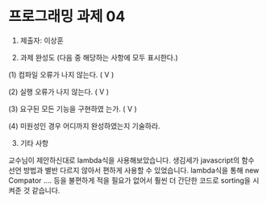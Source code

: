# 프로그래밍 과제 04

1. 제출자:  이상훈

2. 과제 완성도 (다음 중 해당하는 사항에 모두 표시한다.)

(1) 컴파일 오류가 나지 않는다. (  V  )

(2) 실행 오류가 나지 않는다. (  V  )

(3) 요구된 모든 기능을 구현하였 는가. (  V  )

(4) 미원성인 경우 어디까지 완성하였는지 기술하라.

3. 기타 사항 

교수님이 제안하신대로 lambda식을 사용해보았습니다. 생김세가 javascript의 함수 선언 방법과 별반 다르지 않아서 편하게 사용할 수 있었습니다. lambda식을 통해 new Compator .... 등을 불편하게 적을 필요가 없어서 훨씬 더 간단한 코드로 sorting을 시켜준 것 같습니다. 
